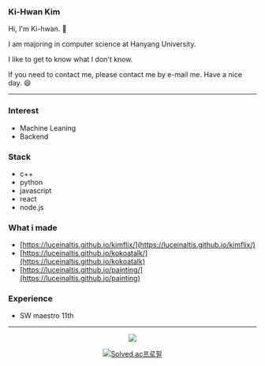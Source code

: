 ### Ki-Hwan Kim

  Hi, I'm Ki-hwan. 👋
  
  I am majoring in computer science at Hanyang University.
  
  I like to get to know what I don't know. 
  
  If you need to contact me, please contact me by e-mail me. Have a nice day. 😄
  
---
  
### Interest
- Machine Leaning
- Backend

### Stack
- c++
- python
- javascript
- react
- node.js

### What i made
- [https://luceinaltis.github.io/kimflix/](https://luceinaltis.github.io/kimflix/)
- [https://luceinaltis.github.io/kokoatalk/](https://luceinaltis.github.io/kokoatalk)
- [https://luceinaltis.github.io/painting/](https://luceinaltis.github.io/painting)

### Experience
- SW maestro 11th

---

<div align=center>
<a href="https://hits.seeyoufarm.com"><img src="https://hits.seeyoufarm.com/api/count/incr/badge.svg?url=https%3A%2F%2Fgithub.com%2Fluceinaltis&count_bg=%2379C83D&title_bg=%23555555&icon=&icon_color=%23E7E7E7&title=hits&edge_flat=false"/></a>
  
  
[![Solved.ac프로필](http://mazassumnida.wtf/api/mini/generate_badge?boj=rlarlghks970113)](https://solved.ac/rlarlghks970113)
</div>

